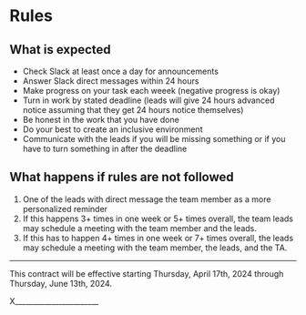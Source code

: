 # Rules

## What is expected
- Check Slack at least once a day for announcements
- Answer Slack direct messages within 24 hours
- Make progress on your task each weeek (negative progress is okay)
- Turn in work by stated deadline (leads will give 24 hours advanced notice assuming that they get 24 hours notice themselves)
- Be honest in the work that you have done
- Do your best to create an inclusive environment
- Communicate with the leads if you will be missing something or if you have to turn something in after the deadline

## What happens if rules are not followed
1. One of the leads with direct message the team member as a more personalized reminder
2. If this happens 3+ times in one week or 5+ times overall, the team leads may schedule a meeting with the team member and the leads.
3. If this has to happen 4+ times in one week or 7+ times overall, the leads may schedule a meeting with the team member, the leads, and the TA.

<hr>

This contract will be effective starting Thursday, April 17th, 2024 through Thursday, June 13th, 2024.

X_______________________
